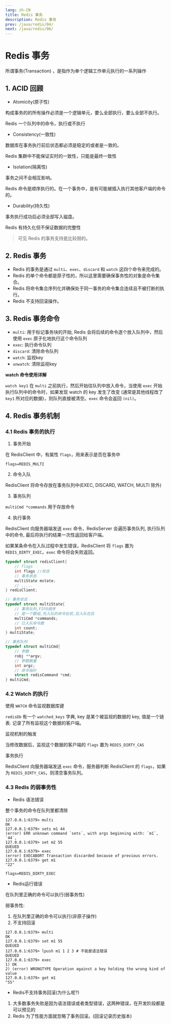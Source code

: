 ```yaml
---
lang: zh-CN
title: Redis 事务
description: Redis 事务
prev: /java/redis/04/
next: /java/redis/06/
---
```


# Redis 事务

所谓事务(Transaction) ，是指作为单个逻辑工作单元执行的一系列操作

## 1. ACID 回顾

- Atomicity(原子性)

构成事务的的所有操作必须是一个逻辑单元，要么全部执行，要么全部不执行。

Redis 一个队列中的命令，执行或不执行

- Consistency(一致性)

数据库在事务执行前后状态都必须是稳定的或者是一致的。

Redis 集群中不能保证实时的一致性，只能是最终一致性

- Isolation(隔离性)

事务之间不会相互影响。

Redis 命令是顺序执行的。在一个事务中，是有可能被插入执行其他客户端的命令的。

- Durability(持久性)

事务执行成功后必须全部写入磁盘。

Redis 有持久化但不保证数据的完整性

> 可见 Redis 的事务支持是比较弱的。

## 2. Redis 事务

- Redis 的事务是通过 `multi`、`exec`、`discard` 和 `watch` 这四个命令来完成的。
- Redis 的单个命令都是原子性的，所以这里需要确保事务性的对象是命令集合。
- Redis 将命令集合序列化并确保处于同一事务的命令集合连续且不被打断的执行。
- Redis 不支持回滚操作。

## 3. Redis 事务命令

- `multi`: 用于标记事务块的开始, Redis 会将后续的命令逐个放入队列中，然后使用 `exec` 原子化地执行这个命令队列
- `exec`: 执行命令队列
- `discard`: 清除命令队列
- `watch`: 监视key
- `unwatch`: 清除监视key

**watch 命令使用详解**

`watch key1` 在 `multi` 之前执行，然后开始往队列中放入命令，当使用 `exec` 开始执行队列中的命令时，如果发现 watch 的 key 发生了改变
(通常是其他线程改了 `key1` 所对应的数据)，则队列直接被清空。`exec` 命令会返回 `(nil)`。

## 4. Redis 事务机制

### 4.1 Redis 事务的执行

1. 事务开始

在 RedisClient 中，有属性 `flags`，用来表示是否在事务中

`flags=REDIS_MULTI`

2. 命令入队

RedisClient 将命令存放在事务队列中(EXEC, DISCARD, WATCH, MULTI 除外)

3. 事务队列

`multiCmd *commands` 用于存放命令

4. 执行事务

RedisClient 向服务器端发送 `exec` 命令，RedisServer 会遍历事务队列, 执行队列中的命令, 最后将执行的结果一次性返回给客户端。

如果某条命令在入队过程中发生错误，RedisClient 将 `flags` 置为 `REDIS_DIRTY_EXEC`，`exec` 命令将会失败返回。

```c
typedef struct redisClient{
    // flags
    int flags //状态
    // 事务状态 
    multiState mstate; 
    // .....
} redisClient;

// 事务状态
typedef struct multiState{
    // 事务队列,FIFO顺序
    // 是一个数组,先入队的命令在前,后入队在后 
    multiCmd *commands;
    // 已入队命令数
    int count;
} multiState;

// 事务队列
typedef struct multiCmd{
    // 参数
    robj **argv;
    // 参数数量
    int argc;
    // 命令指针
    struct redisCommand *cmd;
} multiCmd;
```

### 4.2 Watch 的执行

使用 `WATCH` 命令监视数据库键

`redisDb` 有一个 `watched_keys` 字典, key 是某个被监视的数据的 key, 值是一个链表. 记录了所有监视这个数据的客户端。

监视机制的触发

当修改数据后，监视这个数据的客户端的 `flags` 置为 `REDIS_DIRTY_CAS`

事务执行

RedisClient 向服务器端发送 `exec` 命令，服务器判断 RedisClient 的 `flags`，如果为 `REDIS_DIRTY_CAS`，则清空事务队列。

### 4.3 Redis 的弱事务性

- Redis 语法错误

整个事务的命令在队列里都清除

```shell
127.0.0.1:6379> multi
OK
127.0.0.1:6379> sets m1 44
(error) ERR unknown command `sets`, with args beginning with: `m1`, `44`,
127.0.0.1:6379> set m2 55
QUEUED
127.0.0.1:6379> exec
(error) EXECABORT Transaction discarded because of previous errors.
127.0.0.1:6379> get m1
"22"
```

`flags=REDIS_DIRTY_EXEC`

- Redis运行错误

在队列里正确的命令可以执行(弱事务性)

弱事务性:

1. 在队列里正确的命令可以执行(非原子操作)
2. 不支持回滚

```shell
127.0.0.1:6379> multi
OK
127.0.0.1:6379> set m1 55
QUEUED
127.0.0.1:6379> lpush m1 1 2 3 # 不能是语法错误
QUEUED
127.0.0.1:6379> exec
1) OK
2) (error) WRONGTYPE Operation against a key holding the wrong kind of value
127.0.0.1:6379> get m1
"55"
```

- Redis不支持事务回滚(为什么呢?)

1. 大多数事务失败是因为语法错误或者类型错误，这两种错误，在开发阶段都是可以预见的
2. Redis 为了性能方面就忽略了事务回滚。(回滚记录历史版本)
